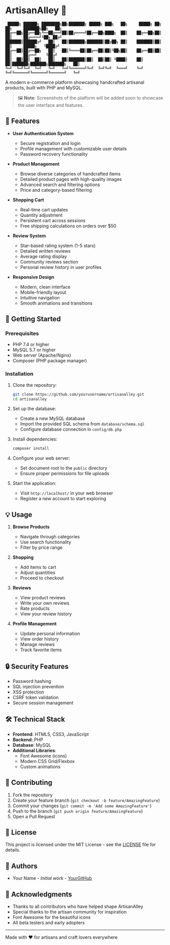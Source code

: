# ArtisanAlley 🎨

```
 █████╗ ██████╗ ████████╗██╗███████╗ █████╗ ███╗   ██╗     █████╗ ██╗     ██╗     ███████╗██╗   ██╗
██╔══██╗██╔══██╗╚══██╔══╝██║██╔════╝██╔══██╗████╗  ██║    ██╔══██╗██║     ██║     ██╔════╝╚██╗ ██╔╝
███████║██████╔╝   ██║   ██║███████╗███████║██╔██╗ ██║    ███████║██║     ██║     █████╗   ╚████╔╝ 
██╔══██║██╔══██╗   ██║   ██║╚════██║██╔══██║██║╚██╗██║    ██╔══██║██║     ██║     ██╔══╝    ╚██╔╝  
██║  ██║██║  ██║   ██║   ██║███████║██║  ██║██║ ╚████║    ██║  ██║███████╗███████╗███████╗   ██║   
╚═╝  ╚═╝╚═╝  ╚═╝   ╚═╝   ╚═╝╚══════╝╚═╝  ╚═╝╚═╝  ╚═══╝    ╚═╝  ╚═╝╚══════╝╚══════╝╚══════╝   ╚═╝   
```

A modern e-commerce platform showcasing handcrafted artisanal products, built with PHP and MySQL.

> 🖼️ **Note**: Screenshots of the platform will be added soon to showcase the user interface and features.

## 🌟 Features

- **User Authentication System**
  - Secure registration and login
  - Profile management with customizable user details
  - Password recovery functionality

- **Product Management**
  - Browse diverse categories of handcrafted items
  - Detailed product pages with high-quality images
  - Advanced search and filtering options
  - Price and category-based filtering

- **Shopping Cart**
  - Real-time cart updates
  - Quantity adjustment
  - Persistent cart across sessions
  - Free shipping calculations on orders over $50

- **Review System**
  - Star-based rating system (1-5 stars)
  - Detailed written reviews
  - Average rating display
  - Community reviews section
  - Personal review history in user profiles

- **Responsive Design**
  - Modern, clean interface
  - Mobile-friendly layout
  - Intuitive navigation
  - Smooth animations and transitions

## 🚀 Getting Started

### Prerequisites

- PHP 7.4 or higher
- MySQL 5.7 or higher
- Web server (Apache/Nginx)
- Composer (PHP package manager)

### Installation

1. Clone the repository:
   ```bash
   git clone https://github.com/yourusername/artisanalley.git
   cd artisanalley
   ```

2. Set up the database:
   - Create a new MySQL database
   - Import the provided SQL schema from `database/schema.sql`
   - Configure database connection in `config/db.php`

3. Install dependencies:
   ```bash
   composer install
   ```

4. Configure your web server:
   - Set document root to the `public` directory
   - Ensure proper permissions for file uploads

5. Start the application:
   - Visit `http://localhost/` in your web browser
   - Register a new account to start exploring

## 💡 Usage

1. **Browse Products**
   - Navigate through categories
   - Use search functionality
   - Filter by price range

2. **Shopping**
   - Add items to cart
   - Adjust quantities
   - Proceed to checkout

3. **Reviews**
   - View product reviews
   - Write your own reviews
   - Rate products
   - View your review history

4. **Profile Management**
   - Update personal information
   - View order history
   - Manage reviews
   - Track favorite items

## 🔒 Security Features

- Password hashing
- SQL injection prevention
- XSS protection
- CSRF token validation
- Secure session management

## 🛠️ Technical Stack

- **Frontend**: HTML5, CSS3, JavaScript
- **Backend**: PHP
- **Database**: MySQL
- **Additional Libraries**:
  - Font Awesome (icons)
  - Modern CSS Grid/Flexbox
  - Custom animations

## 📝 Contributing

1. Fork the repository
2. Create your feature branch (`git checkout -b feature/AmazingFeature`)
3. Commit your changes (`git commit -m 'Add some AmazingFeature'`)
4. Push to the branch (`git push origin feature/AmazingFeature`)
5. Open a Pull Request

## 📄 License

This project is licensed under the MIT License - see the [LICENSE](LICENSE) file for details.

## 👥 Authors

- Your Name - *Initial work* - [YourGitHub](https://github.com/yourusername)

## 🙏 Acknowledgments

- Thanks to all contributors who have helped shape ArtisanAlley
- Special thanks to the artisan community for inspiration
- Font Awesome for the beautiful icons
- All beta testers and early adopters

---

Made with ❤️ for artisans and craft lovers everywhere